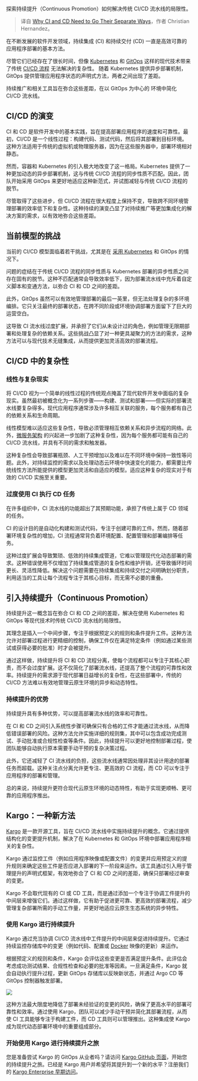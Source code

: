 
<!--
title: 为什么CI和CD需要分道扬镳？
cover: https://cdn.thenewstack.io/media/2024/08/fa4c83b9-ci-cd-separate-ways.jpg
-->

探索持续提升（Continuous Promotion）如何解决传统 CI/CD 流水线的局限性。

> 译自 [Why CI and CD Need to Go Their Separate Ways](https://thenewstack.io/why-ci-and-cd-need-to-go-their-separate-ways/)，作者 Christian Hernandez。

在不断发展的软件开发领域，持续集成 (CI) 和持续交付 (CD) 一直是高效可靠的应用程序部署的基本方法。

尽管它们已经存在了很长时间，但像 [Kubernetes](https://thenewstack.io/kubernetes/) 和 [GitOps](https://thenewstack.io/4-core-principles-of-gitops/) 这样的现代技术带来了传统 [CI/CD 流程](https://thenewstack.io/ci-cd/) 无法解决的复杂性。 随着 Kubernetes 提供异步部署机制，GitOps 提供管理应用程序状态的声明式方法，两者之间出现了差距。

持续推广和相关工具旨在弥合这些差距，在以 GitOps 为中心的 环境中简化 CI/CD 流水线。

## CI/CD 的演变

CI 和 CD 是软件开发中的基本实践，旨在提高部署应用程序的速度和可靠性。最初，CI/CD 是一个线性过程：构建代码、测试代码，然后将其部署到目标环境。这种方法适用于传统的虚拟机或物理服务器，因为在这些服务器中，部署环境相对静态。

然而，容器和 Kubernetes 的引入极大地改变了这一格局。Kubernetes 提供了一种更加动态的异步部署机制，这与传统 CI/CD 流程的同步性质不匹配。因此，团队开始采用 GitOps 来更好地适应这种新范式，并试图减轻与传统 CI/CD 流程的脱节。

尽管取得了这些进步，但 CI/CD 流程在很大程度上保持不变，导致跨不同环境管理部署的效率低下和复杂性。这种持续的演变凸显了对持续推广等更加集成化的解决方案的需求，以有效地弥合这些差距。

## 当前模型的挑战

当前的 CI/CD 模型面临着若干挑战，尤其是在 [采用 Kubernetes](https://roadmap.sh/kubernetes) 和 GitOps 的情况下。

问题的症结在于传统 CI/CD 流程的同步性质与 Kubernetes 部署的异步性质之间存在固有的脱节。这种不匹配通常会导致效率低下，因为部署流水线中充斥着自定义脚本和变通方法，以弥合 CI 和 CD 之间的差距。

此外，GitOps 虽然可以有效地管理部署的最后一英里，但无法处理复杂的多环境编排。它只关注最终的部署状态，在跨不同阶段或环境协调部署方面留下了巨大的运营空白。

这导致 CI 流水线过度扩展，并承担了它们从未设计过的角色，例如管理无限期部署和处理复杂的依赖关系。这些挑战凸显了对一种更具凝聚力的方法的需求，这种方法可以与现代技术无缝集成，从而提供更加灵活高效的部署流程。

## CI/CD 中的复杂性

### 线性与复杂现实

将 CI/CD 视为一个简单的线性过程的传统观点掩盖了现代软件开发中面临的复杂现实。虽然最初被概念化为一系列步骤——构建、测试和部署——但实际的部署流水线要复杂得多。现代应用程序通常涉及许多相互关联的服务，每个服务都有自己的依赖关系和生命周期。

线性模型难以适应这些复杂性，导致必须管理相互依赖关系和异步流程的网络。此外，[微服务架构](https://thenewstack.io/microservices/) 的兴起进一步加剧了这种复杂性，因为每个服务都可能有自己的 CI/CD 流水线，并具有不同的需求和触发器。

这种复杂性会导致部署瓶颈、人工干预增加以及难以在不同环境中保持一致性等问题。此外，对持续监控的需求以及处理动态云环境中快速变化的能力，都需要比传统线性方法所能提供的模型更加灵活和自适应的模型。适应这种复杂的现实对于有效的 CI/CD 实施至关重要。

### 过度使用 CI 执行 CD 任务

在许多组织中，CI 流水线的功能超出了其预期功能，承担了传统上属于 CD 领域的任务。

CI 的设计目的是自动化构建和测试代码，专注于创建可靠的工件。然而，随着部署环境复杂性的增加，CI 流程通常背负着环境配置、配置管理和部署编排等任务。

这种过度扩展会导致繁琐、低效的持续集成管道，它难以管理现代化动态部署的需求。这种错误使用不仅增加了持续集成管道的复杂性和维护开销，还导致循环时间更长、灵活性降低。解决这个问题需要在持续集成和持续交付之间明确划分职责，利用适当的工具让每个流程专注于其核心目标，而无需不必要的重叠。

## 引入持续提升（Continuous Promotion）

持续提升这一概念旨在弥合 CI 和 CD 之间的差距，解决在使用 Kubernetes 和 GitOps 等现代技术时传统 CI/CD 流水线的局限性。

其理念是插入一个中间步骤，专注于根据预定义的规则和条件提升工件。这种方法允许对部署过程进行更精细的控制，确保工件仅在满足特定条件（例如通过某些测试或获得必要的批准）时才会被提升。

通过这样做，持续提升将 CI 和 CD 流程分离，使每个流程都可以专注于其核心职责，而不会过度扩展。这不仅简化了部署流水线，还提高了整个流程的可靠性和效率。持续提升的需求源于现代部署日益增长的复杂性，在这些部署中，传统的 CI/CD 方法难以有效地管理云原生环境的异步和动态特性。

### 持续提升的优势

持续提升具有多种优势，可以提高部署流水线的效率和可靠性。

在 CI 和 CD 之间引入系统性步骤可确保只有合格的工件才能通过流水线，从而降低错误部署的风险。这种方法允许实施详细的规则集，其中可以包含成功完成测试、手动批准或合规性检查等条件。因此，持续提升可以更好地控制部署过程，使团队能够自动执行原本需要手动干预的复杂决策过程。

此外，它还减轻了 CI 流水线的负担，这些流水线通常因处理非其设计用途的部署任务而超载。这种关注点分离允许更专注、更高效的 CI 流程，而 CD 可以专注于应用程序的部署和管理。

总的来说，持续提升更符合现代云原生环境的动态特性，有助于实现更顺畅、更可靠的应用程序推出。

## Kargo：一种新方法

[Kargo](https://akuity.io/what-is-kargo/) 是一款开源工具，旨在 CI/CD 流水线中实施持续提升的概念。它通过提供结构化的变更提升机制，解决了在 Kubernetes 和 GitOps 环境中部署应用程序相关的复杂性。 

Kargo 通过监控工件（例如应用程序映像或配置文件）的变更并应用预定义的提升规则来确定这些工件是否应进入部署的下一阶段来运作。该工具通过引入用于管理提升的声明式框架，有效地弥合了 CI 和 CD 之间的差距，确保只部署经过审查的变更。

Kargo 不会取代现有的 CI 或 CD 工具，而是通过添加一个专注于协调工件提升的中间层来增强它们。通过这样做，它有助于促进更可靠、更高效的部署流程，减少管理复杂部署所需的手动工作量，并更好地适应云原生生态系统的异步特性。

### 使用 Kargo 进行持续提升

Kargo 通过充当协调 CI/CD 流水线中工件提升的中间层来促进持续提升。它通过持续监控存储库中的变更（例如代码、配置或 [Docker](https://www.docker.com/?utm_content=inline+mention) 映像的更新）来运作。

根据预定义的规则和条件，Kargo 会评估这些变更是否满足提升条件。此评估会考虑成功测试结果、合规性检查和必要的批准等因素。一旦满足条件，Kargo 就会自动执行提升过程，更新 GitOps 存储库以反映新状态，并通过 Argo CD 等 GitOps 控制器触发部署。

![](https://cdn.thenewstack.io/media/2024/08/e37354e8-continuous-promotion-kargo.png)

这种方法最大限度地降低了部署未经验证的变更的风险，确保了更高水平的部署可靠性和效率。通过使用 Kargo，团队可以减少手动干预并简化其部署流程，从而使 CI 工具能够专注于构建工件，而 CD 工具则可以管理推出。这种集成使 Kargo 成为现代动态部署环境中的重要组成部分。

### 开始使用 Kargo 进行持续提升之旅

您是准备尝试 Kargo 的 GitOps 从业者吗？请访问 [Kargo GitHub 页面](https://github.com/akuity/kargo)，开始您的持续提升之旅。已经是 Kargo 用户并希望将其提升到一个新的水平？注册我们的 [Kargo Enterprise 早期访问](https://akuity.io/kargo-early-access/)。

